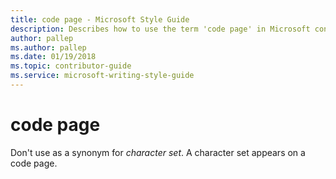 ```yaml
---
title: code page - Microsoft Style Guide
description: Describes how to use the term 'code page' in Microsoft content and clarifies that the term is not a synonym for the term 'character set'.
author: pallep
ms.author: pallep
ms.date: 01/19/2018
ms.topic: contributor-guide
ms.service: microsoft-writing-style-guide
---
```


# code page

Don't use as a synonym for *character set*. A character set appears on a code page. 
